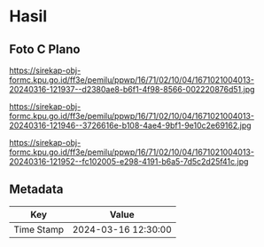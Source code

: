 # Hasil

## Foto C Plano

https://sirekap-obj-formc.kpu.go.id/ff3e/pemilu/ppwp/16/71/02/10/04/1671021004013-20240316-121937--d2380ae8-b6f1-4f98-8566-002220876d51.jpg

https://sirekap-obj-formc.kpu.go.id/ff3e/pemilu/ppwp/16/71/02/10/04/1671021004013-20240316-121946--3726616e-b108-4ae4-9bf1-9e10c2e69162.jpg

https://sirekap-obj-formc.kpu.go.id/ff3e/pemilu/ppwp/16/71/02/10/04/1671021004013-20240316-121952--fc102005-e298-4191-b6a5-7d5c2d25f41c.jpg


## Metadata

| Key        | Value               |
| ---------- | ------------------- |
| Time Stamp | 2024-03-16 12:30:00 |




